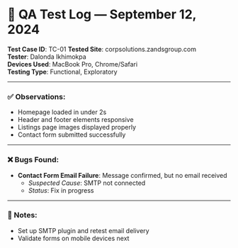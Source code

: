 # 🧪 QA Test Log — September 12, 2024

**Test Case ID**: TC-01 
**Tested Site**: corpsolutions.zandsgroup.com  
**Tester**: Dalonda Ikhimokpa  
**Devices Used**: MacBook Pro, Chrome/Safari  
**Testing Type**: Functional, Exploratory

---

### ✅ Observations:

- Homepage loaded in under 2s  
- Header and footer elements responsive  
- Listings page images displayed properly  
- Contact form submitted successfully

---

### ❌ Bugs Found:

- **Contact Form Email Failure**: Message confirmed, but no email received  
  - *Suspected Cause*: SMTP not connected  
  - *Status*: Fix in progress

---

### 📝 Notes:

- Set up SMTP plugin and retest email delivery  
- Validate forms on mobile devices next
